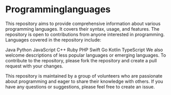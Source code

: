 # Programminglanguages
This repository aims to provide comprehensive information about various programming languages. It covers their syntax, usage, and features. The repository is open to contributions from anyone interested in programming.
Languages covered in the repository include:

Java
Python
JavaScript
C++
Ruby
PHP
Swift
Go
Kotlin
TypeScript
We also welcome descriptions of less popular languages or emerging languages. To contribute to the repository, please fork the repository and create a pull request with your changes.

This repository is maintained by a group of volunteers who are passionate about programming and eager to share their knowledge with others. If you have any questions or suggestions, please feel free to create an issue.
